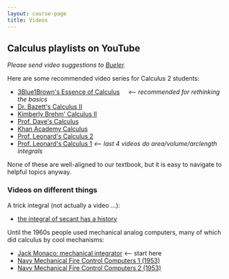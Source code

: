 ```yaml
---
layout: course-page
title: Videos
---
```


## Calculus playlists on YouTube

_Please send video suggestions to <a href="mailto:elbueler@alaska.edu">Bueler</a>._

Here are some recommended video series for Calculus 2 students:

  * [3Blue1Brown's Essence of Calculus](https://www.youtube.com/playlist?list=PLZHQObOWTQDMsr9K-rj53DwVRMYO3t5Yr) &nbsp; &nbsp; <i><-- recommended for rethinking the basics</i>
  * [Dr. Bazett's Calculus II](https://www.youtube.com/playlist?list=PLHXZ9OQGMqxc4ySKTIW19TLrT91Ik9M4n)
  * [Kimberly Brehm' Calculus II](https://www.youtube.com/playlist?list=PLl-gb0E4MII1OxI-BbNkEhuwPHcKxuPSg)
  * [Prof. Dave's Calculus](https://www.youtube.com/playlist?list=PLybg94GvOJ9ELZEe9s2NXTKr41Yedbw7M)
  * [Khan Academy Calculus](https://www.youtube.com/playlist?list=PL19E79A0638C8D449)
  * [Prof. Leonard's Calculus 2](https://www.youtube.com/playlist?list=PLDesaqWTN6EQ2J4vgsN1HyBeRADEh4Cw-)
  * [Prof. Leonard's Calculus 1](https://www.youtube.com/playlist?list=PLF797E961509B4EB5) <i><-- last 4 videos do area/volume/arclength integrals</i>

None of these are well-aligned to our textbook, but it is easy to navigate to helpful topics anyway.

### Videos on different things

A trick integral (not actually a video ...):

  * [the integral of secant has a history](https://liorsinai.github.io/mathematics/2020/08/27/secant-mercator.html)

Until the 1960s people used mechanical analog computers, many of which did calculus by cool mechanisms:

  * [Jack Monaco: mechanical integrator](https://www.youtube.com/watch?v=s-y_lnzWQjk&t=471s) <-- start here
  * [Navy Mechanical Fire Control Computers 1 (1953)](https://www.youtube.com/watch?v=lr1uK24SND8)
  * [Navy Mechanical Fire Control Computers 2 (1953)](https://www.youtube.com/watch?v=5GZa63x3k60)
